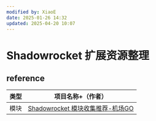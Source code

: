 ```yaml
---
modified by: XiaoE
date: 2025-01-26 14:32
updated: 2025-04-20 10:07
---
```

# Shadowrocket 扩展资源整理

## reference

| 类型  | 项目名称+（作者）                                                                                                             |
| --- | --------------------------------------------------------------------------------------------------------------------- |
| 模块  | [Shadowrocket 模块收集推荐-机场GO](https://jichanggo.com/shadowrocket%E6%A8%A1%E5%9D%97%E6%94%B6%E9%9B%86%E6%8E%A8%E8%8D%90/) |
